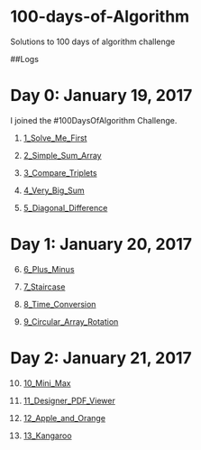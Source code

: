 # 100-days-of-Algorithm
Solutions to 100 days of algorithm challenge

##Logs 

# Day 0: January 19, 2017 
I joined the #100DaysOfAlgorithm Challenge. 


1) [1_Solve_Me_First](Algorithms/1_solve-me-first.java)  

2) [2_Simple_Sum_Array](Algorithms/2_Simple_sum_array.java) 

3) [3_Compare_Triplets](Algorithms/3_compare_triplets.java) 

4) [4_Very_Big_Sum](Algorithms/4_Very_Big_Sum.java)

5) [5_Diagonal_Difference](Algorithms/5_diagonal_difference.java) 


# Day 1: January 20, 2017 

6) [6_Plus_Minus](Algorithms/6_Plus_minus.java) 

7) [7_Staircase](Algorithms/7_Staircase.java) 

8) [8_Time_Conversion](Algorithms/8_Time_Conversion.java) 

9) [9_Circular_Array_Rotation](Algorithms/9_Circular_Array_Rotation.java)

# Day 2: January 21, 2017

10) [10_Mini_Max](Algorithms/10_Mini_Max.java)

11) [11_Designer_PDF_Viewer](Algorithms/11_Designer_PDF_Viewer.java)

12) [12_Apple_and_Orange](Algorithms/12_Apple_and_Orange.java)

13) [13_Kangaroo](Algorithms/13_Kangaroo.java)
